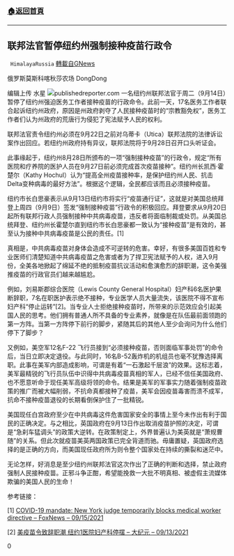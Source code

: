 ###  [:house:返回首頁](https://github.com/ourhimalayas/txt)
---


## 联邦法官暂停纽约州强制接种疫苗行政令
` HimalayaRussia` [轉載自GNews](https://gnews.org/zh-hans/1535281/)

俄罗斯莫斯科喀秋莎农场 DongDong

编辑上传 水星
![](https://assets.gnews.org/wp-content/uploads/2021/09/F-1.jpg)publishedreporter.com
一名纽约州联邦法官于周二（9月14日）暂停了纽约州强迫医务工作者接种疫苗的行政命令。此前一天，17名医务工作者联合起诉纽约州政府，原因是州政府剥夺了人民接种疫苗时的“宗教豁免权”，医务工作者们认为州政府的荒唐行为侵犯了宪法赋予人民的权利。

联邦法官责令纽约州必须在9月22日之前对乌蒂卡（Utica）联邦法院的法律诉讼案作出回应。若纽约州政府持有异议，联邦法院将于9月28日召开口头听证会。

此事缘起于，纽约州8月28日所颁布的一项“强制接种疫苗”的行政令，规定“所有医院和疗养院的医护人员在9月27日前必须完成首次疫苗接种”。纽约州长凯西·霍楚尔（Kathy Hochul）认为“提高全州疫苗接种率，是保护纽约州人民、抗击Delta变种病毒的最好方法”。根据这个逻辑，全民都应该而且必须接种疫苗。

纽约市长白思豪表示从9月13日纽约市将实行“疫苗通行证”，这就是对美国总统拜登上周四（9月9日）签发“强制接种疫苗”行政令的积极回应。拜登要求从9月20日起所有联邦行政人员强制接种中共病毒疫苗，违反者将面临制裁或处罚。从美国总统拜登、纽约州长霍楚尔直到纽约市长白思豪都一致认为“接种疫苗”是有效的，甚至认为接种中共病毒疫苗是公民的责任。[1]

真相是，中共病毒疫苗对身体会造成不可逆转的危害。幸好，有很多美国百姓和专业医师们清楚知道中共病毒疫苗之危害或者为了捍卫宪法赋予的人权，进入9月份，全美各地掀起了绵延不绝的抵制疫苗抗议活动和愈演愈烈的辞职潮，这令美强推疫苗的行政官员们越来越尴尬。

例如，刘易斯郡综合医院（Lewis County General Hospital）妇产科6名医护果断辞职，7名在职医护表示绝不接种，专业医学人员大量流失，该医院不得不宣布妇产科“停止运转”[2]。当专业人士拒绝接种疫苗时，所带来的示范效应会引起美国人民的思考。他们拥有普通人所不具备的专业素养，就像是在队伍最前面领跑的第一方阵。当第一方阵停下前行的脚步，紧随其后的其他人至少会询问为什么他们停下了脚步？

又例如，美空军12名F-22 飞行员接到“必须接种疫苗，否则面临军事处罚”的命令后，当日立即决定退役。与此同时，16名B-52轰炸机的机组员也毫不犹豫选择离职。此事在美军内部造成影响，可谓是有着“一石激起千层浪”的效果。这标志着，美军最精锐的飞行员队伍中识得中共病毒疫苗真相的军人，已经不信任美国政府、也不愿意听命于现任美军高级将领的命令。结果是美军的军事实力随着强制疫苗政策的推广而被大幅削弱，不抗命真都接种了疫苗，美军会因疫苗毒害而溃不成军，抗命不接种疫苗退役的长期看倒保护住了一批精锐。

美国现任白宫政府至少在中共病毒这件危害国家安全的事情上至今未作出有利于国民的正确决定。与之相比，英国政府在9月13日作出取消疫苗护照的决定，可谓是“急刹车猛调头”的政策大逆转。在政策制定上，外界普遍认为美英就是“萧规曹随”的关系。但此次就疫苗美英两国政策已完全背道而驰。毋庸置疑，英国政府选择的是正确的方向，而美国现任政府所为则令整个国家处在持续的撕裂和迷茫中。

无论怎样，好消息是至少纽约州联邦法官这次作出了正确的判断和选择，禁止政府强制人民接种疫苗。正邪斗争正酣，希望能挽救一大批不明真相、被虚假主流媒体欺骗的美国人民的生命！

参考链接：

[1] [COVID-19 mandate: New York judge temporarily blocks medical worker directive – FoxNews – 09/15/2021](https://www.foxnews.com/health/judge-blocks-medical-worker-vaccine-mandate-in-ny-state)

[2] [美疫苗令致辞职潮 纽约1医院妇产科停摆 – 大纪元 – 09/13/2021](https://www.epochtimes.com/gb/21/9/13/n13230234.htm)

0
